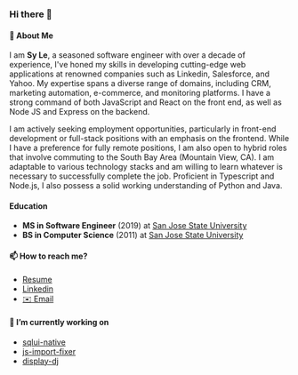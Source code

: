 ### Hi there 👋

#### 💬 About Me
I am **Sy Le**, a seasoned software engineer with over a decade of experience, I've honed my skills in developing cutting-edge web applications at renowned companies such as Linkedin, Salesforce, and Yahoo. My expertise spans a diverse range of domains, including CRM, marketing automation, e-commerce, and monitoring platforms. I have a strong command of both JavaScript and React on the front end, as well as Node JS and Express on the backend.

I am actively seeking employment opportunities, particularly in front-end development or full-stack positions with an emphasis on the frontend. While I have a preference for fully remote positions, I am also open to hybrid roles that involve commuting to the South Bay Area (Mountain View, CA). I am adaptable to various technology stacks and am willing to learn whatever is necessary to successfully complete the job. Proficient in Typescript and Node.js, I also possess a solid working understanding of Python and Java.

#### Education
- **MS in Software Engineer** (2019) at [San Jose State University](https://www.sjsu.edu/)
- **BS in Computer Science** (2011) at [San Jose State University](https://www.sjsu.edu/)

#### 📫 How to reach me?
- [Resume](https://synle.github.io/)
- [Linkedin](https://www.linkedin.com/in/syle1021/)
- [✉️ Email](mailto:le.nguyen.sy@gmail.com)

#### 🔭 I’m currently working on
- [sqlui-native](https://github.com/synle/sqlui-native)
- [js-import-fixer](https://github.com/synle/js-import-fixer)
- [display-dj](https://github.com/synle/display-dj)
